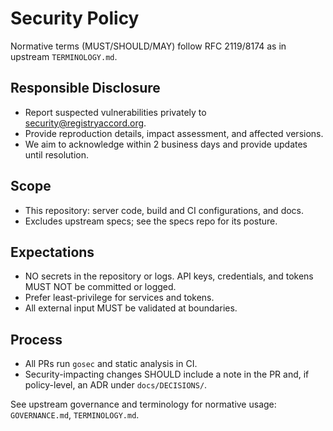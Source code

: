 # Security Policy

Normative terms (MUST/SHOULD/MAY) follow RFC 2119/8174 as in upstream `TERMINOLOGY.md`.

## Responsible Disclosure
- Report suspected vulnerabilities privately to security@registryaccord.org.
- Provide reproduction details, impact assessment, and affected versions.
- We aim to acknowledge within 2 business days and provide updates until resolution.

## Scope
- This repository: server code, build and CI configurations, and docs.
- Excludes upstream specs; see the specs repo for its posture.

## Expectations
- NO secrets in the repository or logs. API keys, credentials, and tokens MUST NOT be committed or logged.
- Prefer least-privilege for services and tokens.
- All external input MUST be validated at boundaries.

## Process
- All PRs run `gosec` and static analysis in CI.
- Security-impacting changes SHOULD include a note in the PR and, if policy-level, an ADR under `docs/DECISIONS/`.

See upstream governance and terminology for normative usage: `GOVERNANCE.md`, `TERMINOLOGY.md`.
